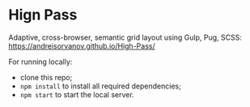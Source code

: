 # Hign Pass

Adaptive, cross-browser, semantic grid layout using Gulp, Pug, SCSS:
https://andreisorvanov.github.io/High-Pass/

For running locally:

- clone this repo;
- `npm install` to install all required dependencies;
- `npm start` to start the local server.
